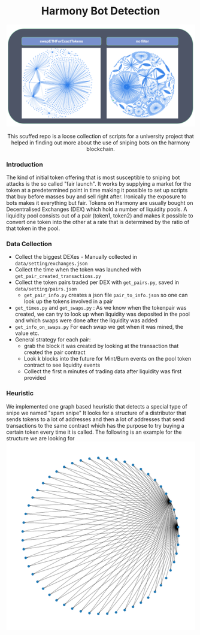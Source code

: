 <div align="center">

# Harmony Bot Detection
<img src="assets/tx_graph.PNG" alt="icon" width="600"/>



This scuffed repo is a loose collection of scripts for a university project that helped in finding out more about the use of sniping bots on the harmony blockchain.
</div>

### Introduction

The kind of initial token offering that is most susceptible to sniping bot attacks is the so called "fair launch". It works by supplying a market for the token at a predetermined point in time making it possible to set up scripts that buy before masses buy and sell right after. Ironically the exposure to bots makes it everything but fair.
Tokens on Harmony are usually bought on Decentralised Exchanges (DEX) which hold a number of liquidity pools.
A liquidity pool consists out of a pair (token1, token2) and makes it possible to convert one token into the other at a rate that is determined by the ratio of that token in the pool.



### Data Collection

- Collect the biggest DEXes - Manually collected in `data/setting/exchanges.json`
- Collect the time when the token was launched with `get_pair_created_transactions.py`
- Collect the token pairs traded per DEX with `get_pairs.py`, saved in `data/setting/pairs.json`
  - `get_pair_info.py` creates a json file `pair_to_info.json` so one can look up the tokens involved in a pair
- `get_times.py` and `get_swaps.py` : As we know when the tokenpair was created, we can try to look up when liquidity was deposited in the pool
and which swaps were done after the liquidity was added
- `get_info_on_swaps.py` For each swap we get when it was mined, the value etc.
- General strategy for each pair:
    - grab the block it was created by looking at the transaction that created the pair contract
    - Look k blocks into the future for Mint/Burn events on the pool token contract to see liquidity events
    - Collect the first n minutes of trading data after liquidity was first provided


### Heuristic
We implemented one graph based heuristic that detects a special type of snipe we named "spam snipe"
It looks for a structure of a distributor that sends tokens to a lot of addresses and then a lot of addresses that send 
transactions to the same contract which has the purpose to try buying a certain token every time it is called.
The following is an example for the structure we are looking for
![](assets/spamsnipe.png)